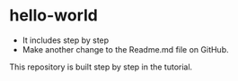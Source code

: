 # hello-world
* It includes step by step
* Make another change to the Readme.md file on GitHub.

This repository is built step by step in the tutorial. 
